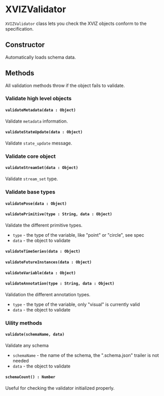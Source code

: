 # XVIZValidator

`XVIZValidator` class lets you check the XVIZ objects conform to the specification.

## Constructor

Automatically loads schema data.


## Methods

All validation methods throw if the object fails to validate.

### Validate high level objects

#### `validateMetadata(data : Object)`

Validate `metadata` information.

#### `validateStateUpdate(data : Object)`

Validate `state_update` message.

### Validate core object

#### `validateStreamSet(data : Object)`

Validate `stream_set` type.


### Validate base types

#### `validatePose(data : Object)`

#### `validatePrimitive(type : String, data : Object)`

Validate the different primitive types.

 - `type` - the type of the variable, like "point" or "circle", see spec
 - `data` - the object to validate


#### `validateTimeSeries(data : Object)`

#### `validateFutureInstances(data : Object)`

#### `validateVariable(data : Object)`

#### `validateAnnotation(type : String, data : Object)`

Validation the different annotation types.

 - `type` - the type of the variable, only "visual" is currently valid
 - `data` - the object to validate


### Uility methods

#### `validate(schemaName, data)`

Validate any schema

 - `schemaName` - the name of the schema, the ".schema.json" trailer is not needed
 - `data` - the object to validate

#### `schemaCount() : Number`

Useful for checking the validator initialized properly.
